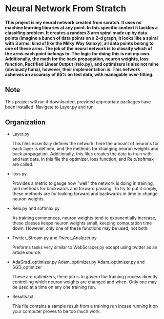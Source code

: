 # Neural Network From Stratch

#### This project is my neural network created from scratch. It uses no machine learning libraries at any point. In this specific context it tackles a classifing problem. It creates a random 3 arm spiral made up by data points (imagine a bunch of data points on a 2-d graph, it looks like a spiral with 3 arms, kind of like the Milky Way Galaxy), all data points belong to one of these arms. The job of the neural network is to classify which of the arms each point belongs to. The logic for doing this is not my own. Additionally, the math for the back propagation, neuron weights, loss function, Rectified Linear Output (relo.py), and optimizers is also not mine (obviously haha), however, their implementation is. This network acheives an accuracy of 85% on test data, with managable over-fitting. 

## Note

This project will run if downloaded, provided appropriate packages have been installed. Navigate to Layer.py and run.


## Organization

  

  * Layer.py

     This files essentialy defines the network, here the amount of neurons for each layer is defined, and the methods for changing neuron weights and back propagation. Additionally, this files creates the data to train with and test data. In this file the optimizer, loss function, and Relo/softmax are called.

  * loss.py
    
    Provides a metric to gauge how "well" the network is doing in training, and methods for backwards and forward passing. To try to put it simply, these methods are for looking forward and backwards in time to change neuron weights.
     

  * Relo.py and softmax.py
  
     As training commences, neuron weights tend to exponentially increase, these classes keeps neuron weights small, keeping computation time down. However, only one of these functions may be used, not both.

  * Twitter_Stream.py and Tweet_Analyzer.py
  
     Preforms tasks very similar to WebScraper.py except using twitter as an article source.

  * AdaGrad_optimizer.py Adam_optimizer.py Adam_optimizer.py  and SGD_optimizer

    These are optimizers, there job is to govern the training process directly controlling which neuron weights are changed and when. Only one may be used at a time on any one training run. 

  * Results.txt

    This file contains a sample result from a training run incase running it on your computer proves to be too much work. 
